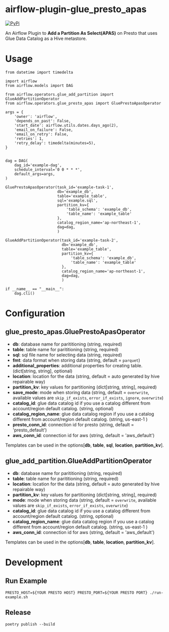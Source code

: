 airflow-plugin-glue_presto_apas
==========================

[![PyPi](https://img.shields.io/pypi/v/airflow-plugin-glue-presto-apas.svg)](https://pypi.org/project/airflow-plugin-glue-presto-apas/)

An Airflow Plugin to **Add a Partition As Select(APAS)** on Presto that uses Glue Data Catalog as a Hive metastore.

# Usage

```
from datetime import timedelta

import airflow
from airflow.models import DAG

from airflow.operators.glue_add_partition import GlueAddPartitionOperator
from airflow.operators.glue_presto_apas import GluePrestoApasOperator

args = {
    'owner': 'airflow',
    'depends_on_past': False,
    'start_date': airflow.utils.dates.days_ago(2),
    'email_on_failure': False,
    'email_on_retry': False,
    'retries': 1,
    'retry_delay': timedelta(minutes=5),
}


dag = DAG(
    dag_id='example-dag',
    schedule_interval='0 0 * * *',
    default_args=args,
)

GluePrestoApasOperator(task_id='example-task-1',
                       db='example_db',
                       table='example_table',
                       sql='example.sql',
                       partition_kv={
                           'table_schema': 'example_db',
                           'table_name': 'example_table'
                       },
                       catalog_region_name='ap-northeast-1',
                       dag=dag,
                       )

GlueAddPartitionOperator(task_id='example-task-2',
                         db='example_db',
                         table='example_table',
                         partition_kv={
                             'table_schema': 'example_db',
                             'table_name': 'example_table'
                         },
                         catalog_region_name='ap-northeast-1',
                         dag=dag,
                         )

if __name__ == "__main__":
    dag.cli()
```

# Configuration

## glue_presto_apas.GluePrestoApasOperator

- **db**: database name for parititioning (string, required)
- **table**: table name for parititioning (string, required)
- **sql**: sql file name for selecting data (string, required)
- **fmt**: data format when storing data (string, default = `parquet`)
- **additional_properties**: additional properties for creating table. (dict[string, string], optional)
- **location**: location for the data (string, default = auto generated by hive repairable way)
- **partition_kv**: key values for partitioning (dict[string, string], required)
- **save_mode**: mode when storing data (string, default = `overwrite`, available values are `skip_if_exists`, `error_if_exists`, `ignore`, `overwrite`)
- **catalog_id**: glue data catalog id if you use a catalog different from account/region default catalog. (string, optional)
- **catalog_region_name**: glue data catalog region if you use a catalog different from account/region default catalog. (string, us-east-1 )
- **presto_conn_id**: connection id for presto (string, default = 'presto_default')
- **aws_conn_id**: connection id for aws (string, default = 'aws_default')

Templates can be used in the options[**db**, **table**, **sql**, **location**, **partition_kv**].

## glue_add_partition.GlueAddPartitionOperator

- **db**: database name for parititioning (string, required)
- **table**: table name for parititioning (string, required)
- **location**: location for the data (string, default = auto generated by hive repairable way)
- **partition_kv**: key values for partitioning (dict[string, string], required)
- **mode**: mode when storing data (string, default = `overwrite`, available values are `skip_if_exists`, `error_if_exists`, `overwrite`)
- **catalog_id**: glue data catalog id if you use a catalog different from account/region default catalog. (string, optional)
- **catalog_region_name**: glue data catalog region if you use a catalog different from account/region default catalog. (string, us-east-1 )
- **aws_conn_id**: connection id for aws (string, default = 'aws_default')

Templates can be used in the options[**db**, **table**, **location**, **partition_kv**].

# Development

## Run Example

```
PRESTO_HOST=${YOUR PRESTO HOST} PRESTO_PORT=${YOUR PRESTO PORT} ./run-example.sh
```

## Release

```
poetry publish --build
```
